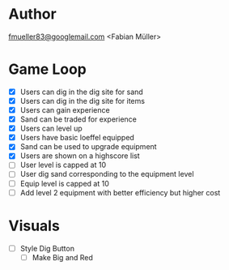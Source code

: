 # Author

fmueller83@googlemail.com <Fabian Müller>

# Game Loop

- [x] Users can dig in the dig site for sand
- [x] Users can dig in the dig site for items
- [x] Users can gain experience
- [x] Sand can be traded for experience
- [x] Users can level up
- [x] Users have basic loeffel equipped
- [x] Sand can be used to upgrade equipment
- [x] Users are shown on a highscore list
- [ ] User level is capped at 10
- [ ] User dig sand corresponding to the equipment level
- [ ] Equip level is capped at 10
- [ ] Add level 2 equipment with better efficiency but higher cost

# Visuals

- [ ] Style Dig Button
    - [ ] Make Big and Red
